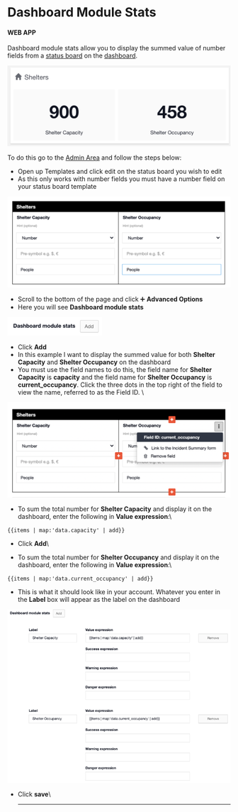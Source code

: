 # Dashboard Module Stats

#### WEB APP

Dashboard module stats allow you to display the summed value of number fields from a [status board](../status-boards/) on the [dashboard](./).&#x20;

![](<../../.gitbook/assets/dashboard module stats.png>)

To do this go to the [Admin Area](../admin-area/) and follow the steps below:

* Open up Templates and click edit on the status board you wish to edit
* As this only works with number fields you must have a number field on your status board template

![](<../../.gitbook/assets/dashboard module stats 2.png>)

* Scroll to the bottom of the page and click ➕ **Advanced Options**
* Here you will see **Dashboard module stats**

![](<../../.gitbook/assets/dashboard module stats 3.png>)

* Click **Add**
* In this example I want to display the summed value for both **Shelter Capacity** and **Shelter Occupancy** on the dashboard
* You must use the field names to do this, the field name for **Shelter Capacity** is **capacity** and the field name for **Shelter Occupancy** is **current\_occupancy**. Click the three dots in the top right of the field to view the name, referred to as the Field ID. \


![](<../../.gitbook/assets/dashboard module stats 4.png>)

* To sum the total number for **Shelter Capacity** and display it on the dashboard, enter the following in **Value expression**:\


```
{{items | map:'data.capacity' | add}}
```

* Click **Add**\

* To sum the total number for **Shelter Occupancy** and display it on the dashboard, enter the following in **Value expression**:\


```
{{items | map:'data.current_occupancy' | add}}
```

* This is what it should look like in your account. Whatever you enter in the **Label** box will appear as the label on the dashboard

![](<../../.gitbook/assets/dashboard module stats 5.png>)

* Click **save**\
  ****
